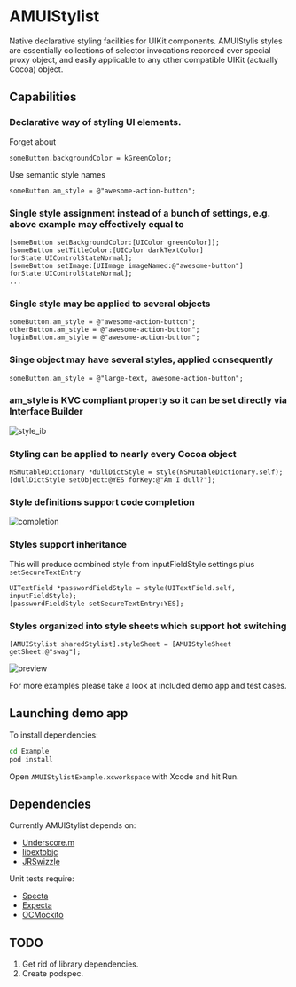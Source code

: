 # AMUIStylist
Native declarative styling facilities for UIKit components. AMUIStylis styles are essentially collections of selector invocations recorded over special proxy object, and easily applicable to any other compatible UIKit (actually Cocoa) object.

## Capabilities

### Declarative way of styling UI elements. 
Forget about
```objc
someButton.backgroundColor = kGreenColor;
```
Use semantic style names
```objc
someButton.am_style = @"awesome-action-button";
```

### Single style assignment instead of a bunch of settings, e.g. above example may effectively equal to
```objc
[someButton setBackgroundColor:[UIColor greenColor]];
[someButton setTitleColor:[UIColor darkTextColor] forState:UIControlStateNormal];
[someButton setImage:[UIImage imageNamed:@"awesome-button"] forState:UIControlStateNormal];
...
```

### Single style may be applied to several objects
```objc
someButton.am_style = @"awesome-action-button";
otherButton.am_style = @"awesome-action-button";
loginButton.am_style = @"awesome-action-button";
```

### Singe object may have several styles, applied consequently
```objc
someButton.am_style = @"large-text, awesome-action-button";
```

### am_style is KVC compliant property so it can be set directly via Interface Builder
![style_ib](https://cloud.githubusercontent.com/assets/1440284/23611694/68fc9fa4-0289-11e7-8852-23835073d14b.png)

### Styling can be applied to nearly every Cocoa object
```objc
NSMutableDictionary *dullDictStyle = style(NSMutableDictionary.self);
[dullDictStyle setObject:@YES forKey:@"Am I dull?"];
```

### Style definitions support code completion
![completion](https://cloud.githubusercontent.com/assets/1440284/23615306/057f4540-0297-11e7-97e6-4c150bf36fd7.png)

### Styles support inheritance
This will produce combined style from inputFieldStyle settings plus ```setSecureTextEntry```
```objc
UITextField *passwordFieldStyle = style(UITextField.self, inputFieldStyle);
[passwordFieldStyle setSecureTextEntry:YES];
```

### Styles organized into style sheets which support hot switching
```objc
[AMUIStylist sharedStylist].styleSheet = [AMUIStyleSheet getSheet:@"swag"];
```
![preview](https://cloud.githubusercontent.com/assets/1440284/23611732/8ff33a82-0289-11e7-90c7-5a692d02e4e7.gif)

For more examples please take a look at included demo app and test cases.

## Launching demo app

To install dependencies:
```bash
cd Example
pod install
```

Open ```AMUIStylistExample.xcworkspace``` with Xcode and hit Run.

## Dependencies
Currently AMUIStylist depends on:
* [Underscore.m](https://github.com/robb/Underscore.m)
* [libextobjc](https://github.com/jspahrsummers/libextobjc)
* [JRSwizzle](https://github.com/rentzsch/jrswizzle)

Unit tests require:
* [Specta](https://github.com/specta/specta)
* [Expecta](https://github.com/specta/expecta)
* [OCMockito](https://github.com/jonreid/OCMockito)

## TODO
1. Get rid of library dependencies.
2. Create podspec.

